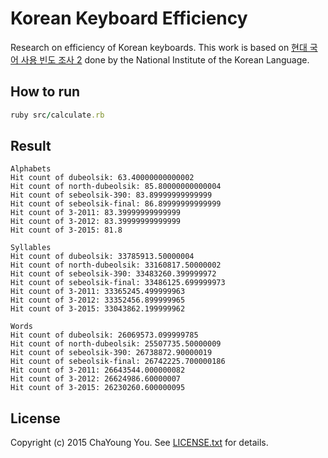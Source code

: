 # Korean Keyboard Efficiency

Research on efficiency of Korean keyboards. This work is based on [현대 국어
사용 빈도 조사
2](http://korean.go.kr/front/reportData/reportDataView.do?mn_id=45&report_seq=1&pageIndex=1)
done by the National Institute of the Korean Language.

## How to run

``` ruby
ruby src/calculate.rb
```

## Result

```
Alphabets
Hit count of dubeolsik: 63.40000000000002
Hit count of north-dubeolsik: 85.80000000000004
Hit count of sebeolsik-390: 83.89999999999999
Hit count of sebeolsik-final: 86.89999999999999
Hit count of 3-2011: 83.39999999999999
Hit count of 3-2012: 83.39999999999999
Hit count of 3-2015: 81.8

Syllables
Hit count of dubeolsik: 33785913.50000004
Hit count of north-dubeolsik: 33160817.50000002
Hit count of sebeolsik-390: 33483260.399999972
Hit count of sebeolsik-final: 33486125.699999973
Hit count of 3-2011: 33365245.499999963
Hit count of 3-2012: 33352456.899999965
Hit count of 3-2015: 33043862.199999962

Words
Hit count of dubeolsik: 26069573.099999785
Hit count of north-dubeolsik: 25507735.50000009
Hit count of sebeolsik-390: 26738872.90000019
Hit count of sebeolsik-final: 26742225.700000186
Hit count of 3-2011: 26643544.000000082
Hit count of 3-2012: 26624986.60000007
Hit count of 3-2015: 26230260.600000095
```

## License

Copyright (c) 2015 ChaYoung You. See [LICENSE.txt](LICENSE.txt) for details.
